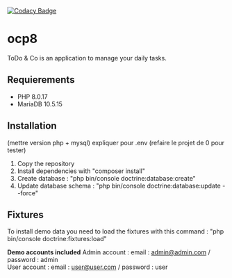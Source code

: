 [![Codacy Badge](https://app.codacy.com/project/badge/Grade/87ed5cd1f6844b6c8d39524e994ed358)](https://www.codacy.com/gh/thaydan/ocp8-dev/dashboard?utm_source=github.com&amp;utm_medium=referral&amp;utm_content=thaydan/ocp8-dev&amp;utm_campaign=Badge_Grade)

# ocp8

ToDo & Co is an application to manage your daily tasks.

## Requierements
- PHP 8.0.17
- MariaDB 10.5.15

## Installation

(mettre version php + mysql)
expliquer pour .env
(refaire le projet de 0 pour tester)

1. Copy the repository
2. Install dependencies with "composer install"
3. Create database : "php bin/console doctrine:database:create"
4. Update database schema : "php bin/console doctrine:database:update --force"

## Fixtures
To install demo data you need to load the fixtures with this command : "php bin/console doctrine:fixtures:load"

**Demo accounts included**
Admin account : email : admin@admin.com / password : admin  
User account : email : user@user.com / password : user  
